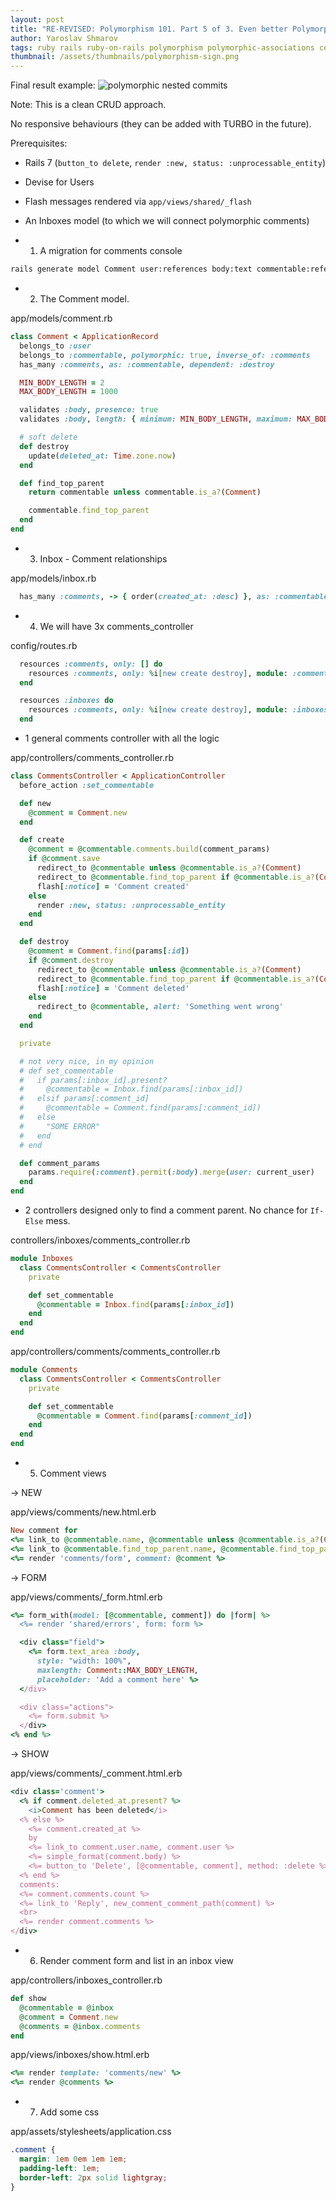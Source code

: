```yaml
---
layout: post
title: "RE-REVISED: Polymorphism 101. Part 5 of 3. Even better Polymorphic Comments"
author: Yaroslav Shmarov
tags: ruby rails ruby-on-rails polymorphism polymorphic-associations comments
thumbnail: /assets/thumbnails/polymorphism-sign.png
---
```


Final result example:
![polymorphic nested commits](/assets/images/nested-comments.gif)

Note: This is a clean CRUD approach. 

No responsive behaviours (they can be added with TURBO in the future).

Prerequisites:
* Rails 7 (`button_to delete`, `render :new, status: :unprocessable_entity`)
* Devise for Users
* Flash messages rendered via `app/views/shared/_flash`
* An Inboxes model (to which we will connect polymorphic comments)

* 1. A migration for comments
console
```sh
rails generate model Comment user:references body:text commentable:references{polymorphic} deleted_at:datetime:index
```

* 2. The Comment model. 

app/models/comment.rb
```ruby
class Comment < ApplicationRecord
  belongs_to :user
  belongs_to :commentable, polymorphic: true, inverse_of: :comments
  has_many :comments, as: :commentable, dependent: :destroy

  MIN_BODY_LENGTH = 2
  MAX_BODY_LENGTH = 1000

  validates :body, presence: true
  validates :body, length: { minimum: MIN_BODY_LENGTH, maximum: MAX_BODY_LENGTH }

  # soft delete
  def destroy
    update(deleted_at: Time.zone.now)
  end

  def find_top_parent
    return commentable unless commentable.is_a?(Comment)

    commentable.find_top_parent
  end
end
```

* 3. Inbox - Comment relationships

app/models/inbox.rb
```ruby
  has_many :comments, -> { order(created_at: :desc) }, as: :commentable, dependent: :destroy, inverse_of: :commentable
```

* 4. We will have 3x comments_controller

config/routes.rb
```ruby
  resources :comments, only: [] do
    resources :comments, only: %i[new create destroy], module: :comments
  end

  resources :inboxes do
    resources :comments, only: %i[new create destroy], module: :inboxes
  end
```

* 1 general comments controller with all the logic

app/controllers/comments_controller.rb
```ruby
class CommentsController < ApplicationController
  before_action :set_commentable

  def new
    @comment = Comment.new
  end

  def create
    @comment = @commentable.comments.build(comment_params)
    if @comment.save
      redirect_to @commentable unless @commentable.is_a?(Comment)
      redirect_to @commentable.find_top_parent if @commentable.is_a?(Comment)
      flash[:notice] = 'Comment created'
    else
      render :new, status: :unprocessable_entity
    end
  end

  def destroy
    @comment = Comment.find(params[:id])
    if @comment.destroy
      redirect_to @commentable unless @commentable.is_a?(Comment)
      redirect_to @commentable.find_top_parent if @commentable.is_a?(Comment)
      flash[:notice] = 'Comment deleted'
    else
      redirect_to @commentable, alert: 'Something went wrong'
    end
  end

  private

  # not very nice, in my opinion
  # def set_commentable
  #   if params[:inbox_id].present?
  #     @commentable = Inbox.find(params[:inbox_id])
  #   elsif params[:comment_id]
  #     @commentable = Comment.find(params[:comment_id])
  #   else
  #     "SOME ERROR"
  #   end
  # end

  def comment_params
    params.require(:comment).permit(:body).merge(user: current_user)
  end
end
```

* 2 controllers designed only to find a comment parent. No chance for `If-Else` mess.

controllers/inboxes/comments_controller.rb
```ruby
module Inboxes
  class CommentsController < CommentsController
    private

    def set_commentable
      @commentable = Inbox.find(params[:inbox_id])
    end
  end
end
```

app/controllers/comments/comments_controller.rb
```ruby
module Comments
  class CommentsController < CommentsController
    private

    def set_commentable
      @commentable = Comment.find(params[:comment_id])
    end
  end
end
```

* 5. Comment views

-> NEW

app/views/comments/new.html.erb
```ruby
New comment for
<%= link_to @commentable.name, @commentable unless @commentable.is_a?(Comment) %>
<%= link_to @commentable.find_top_parent.name, @commentable.find_top_parent if @commentable.is_a?(Comment) %>
<%= render 'comments/form', comment: @comment %>
```

-> FORM

app/views/comments/_form.html.erb
```ruby
<%= form_with(model: [@commentable, comment]) do |form| %>
  <%= render 'shared/errors', form: form %>

  <div class="field">
    <%= form.text_area :body,
      style: "width: 100%",
      maxlength: Comment::MAX_BODY_LENGTH, 
      placeholder: 'Add a comment here' %>
  </div>

  <div class="actions">
    <%= form.submit %>
  </div>
<% end %>
```

-> SHOW

app/views/comments/_comment.html.erb
```ruby
<div class='comment'>
  <% if comment.deleted_at.present? %>
    <i>Comment has been deleted</i>
  <% else %>
    <%= comment.created_at %>
    by
    <%= link_to comment.user.name, comment.user %>
    <%= simple_format(comment.body) %>
    <%= button_to 'Delete', [@commentable, comment], method: :delete %>
  <% end %>
  comments:
  <%= comment.comments.count %>
  <%= link_to 'Reply', new_comment_comment_path(comment) %>
  <br>
  <%= render comment.comments %>
</div>
```

* 6. Render comment form and list in an inbox view

app/controllers/inboxes_controller.rb
```ruby
def show
  @commentable = @inbox
  @comment = Comment.new
  @comments = @inbox.comments
end
```

app/views/inboxes/show.html.erb
```ruby
<%= render template: 'comments/new' %>
<%= render @comments %>
```

* 7. Add some css

app/assets/stylesheets/application.css
```css
.comment {
  margin: 1em 0em 1em 1em;
  padding-left: 1em;
  border-left: 2px solid lightgray;
}
```